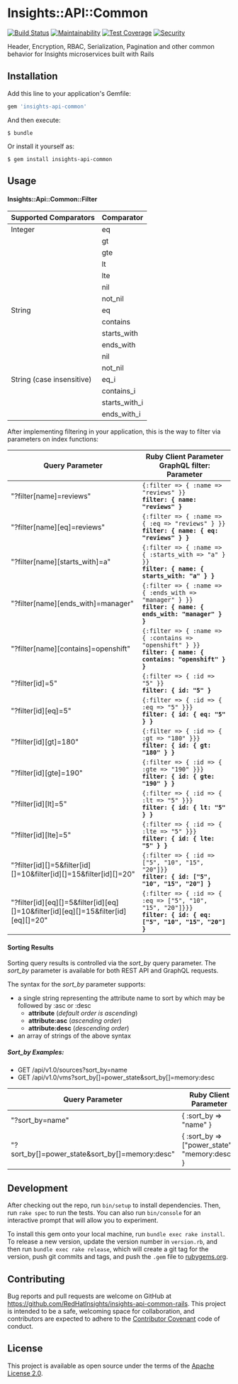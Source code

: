 # Insights::API::Common

[![Build Status](https://travis-ci.org/RedHatInsights/insights-api-common-rails.svg)](https://travis-ci.org/RedHatInsights/insights-api-common-rails)
[![Maintainability](https://api.codeclimate.com/v1/badges/790ea6c77d82da6be68a/maintainability)](https://codeclimate.com/github/RedHatInsights/insights-api-common-rails/maintainability)
[![Test Coverage](https://api.codeclimate.com/v1/badges/790ea6c77d82da6be68a/test_coverage)](https://codeclimate.com/github/RedHatInsights/insights-api-common-rails/test_coverage)
[![Security](https://hakiri.io/github/RedHatInsights/insights-api-common-rails/master.svg)](https://hakiri.io/github/RedHatInsights/insights-api-common-rails/master)

Header, Encryption, RBAC, Serialization, Pagination and other common behavior for Insights microservices built with Rails

## Installation

Add this line to your application's Gemfile:

```ruby
gem 'insights-api-common'
```

And then execute:

    $ bundle

Or install it yourself as:

    $ gem install insights-api-common

## Usage

#### Insights::Api::Common::Filter

| Supported Comparators     | Comparator    |
| ---------------------     | ----------    |
| Integer                   | eq            |
|                           | gt            |
|                           | gte           |
|                           | lt            |
|                           | lte           |
|                           | nil           |
|                           | not_nil       |
| String                    | eq            |
|                           | contains      |
|                           | starts_with   |
|                           | ends_with     |
|                           | nil           |
|                           | not_nil       |
| String (case insensitive) | eq_i          |
|                           | contains_i    |
|                           | starts_with_i |
|                           | ends_with_i   |

After implementing filtering in your application, this is the way to filter via parameters on index functions:

| Query Parameter | Ruby Client Parameter <br> **GraphQL filter: Parameter** |
| --------------- | -------------------------------------------------------- |
|"?filter[name]=reviews"|`{:filter => { :name => "reviews" }}`<br> **`filter: { name: "reviews" }`**|
|"?filter[name][eq]=reviews"|`{:filter => { :name => { :eq => "reviews" } }}` <br> **`filter: { name: { eq: "reviews" } }`**|
|"?filter[name][starts_with]=a"|`{:filter => { :name => { :starts_with => "a" } }}` <br> **`filter: { name: { starts_with: "a" } }`**|
|"?filter[name][ends_with]=manager"|`{:filter => { :name => { :ends_with => "manager" } }}` <br> **`filter: { name: { ends_with: "manager" } }`**|
|"?filter[name][contains]=openshift"|`{:filter => { :name => { :contains => "openshift" } }}` <br> **`filter: { name: { contains: "openshift" } }`**|
|"?filter[id]=5"|`{:filter => { :id => "5" }}` <br> **`filter: { id: "5" }`**|
|"?filter[id][eq]=5"|`{:filter => { :id => { :eq => "5" }}}` <br> **`filter: { id: { eq: "5" } }`**|
|"?filter[id][gt]=180"|`{:filter => { :id => { :gt => "180" }}}` <br> **`filter: { id: { gt: "180" } }`**|
|"?filter[id][gte]=190"|`{:filter => { :id => { :gte => "190" }}}` <br> **`filter: { id: { gte: "190" } }`**|
|"?filter[id][lt]=5"|`{:filter => { :id => { :lt => "5" }}} ` <br> **`filter: { id: { lt: "5" } }`**|
|"?filter[id][lte]=5"|`{:filter => { :id => { :lte => "5" }}}` <br> **`filter: { id: { lte: "5" } }`**|
|"?filter[id][]=5&filter[id][]=10&filter[id][]=15&filter[id][]=20"|`{:filter => { :id => ["5", "10", "15", "20"]}}` <br> **`filter: { id: ["5", "10", "15", "20"] }`**|
|"?filter[id][eq][]=5&filter[id][eq][]=10&filter[id][eq][]=15&filter[id][eq][]=20"|`{:filter => { :id => { :eq => ["5", "10", "15", "20"]}}}` <br> **`filter: { id: { eq: ["5", "10", "15", "20"] }`**|

#### Sorting Results

Sorting query results is controlled via the _sort_by_ query parameter. The _sort_by_ parameter is available for both REST API and GraphQL requests.

The syntax for the _sort_by_ parameter supports:

- a single string representing the attribute name to sort by which may be followed by :asc or :desc
  - **attribute**   (_default order is ascending_)
  - **attribute:asc** (_ascending order_)
  - **attribute:desc** (_descending order_)
- an array of strings of the above syntax

##### Sort_by Examples:

- GET /api/v1.0/sources?sort_by=name
- GET /api/v1.0/vms?sort_by[]=power_state\&sort_by[]=memory:desc

| Query Parameter | Ruby Client Parameter | GraphQL Parameter |
| --------------- | --------------------- | ----------------- |
| "?sort_by=name" | { :sort_by => "name" } | sort_by: "name" |
| "?sort_by[]=power_state\&sort_by[]=memory:desc" | { :sort_by => ["power_state", "memory:desc"] } |  sort_by: ["power_state, "memory:desc"] |

## Development

After checking out the repo, run `bin/setup` to install dependencies. Then, run `rake spec` to run the tests. You can also run `bin/console` for an interactive prompt that will allow you to experiment.

To install this gem onto your local machine, run `bundle exec rake install`. To release a new version, update the version number in `version.rb`, and then run `bundle exec rake release`, which will create a git tag for the version, push git commits and tags, and push the `.gem` file to [rubygems.org](https://rubygems.org).

## Contributing

Bug reports and pull requests are welcome on GitHub at https://github.com/RedHatInsights/insights-api-common-rails. This project is intended to be a safe, welcoming space for collaboration, and contributors are expected to adhere to the [Contributor Covenant](http://contributor-covenant.org) code of conduct.

## License

This project is available as open source under the terms of the [Apache License 2.0](http://www.apache.org/licenses/LICENSE-2.0).
